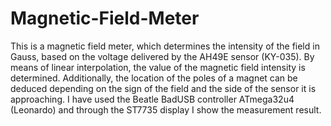 # Magnetic-Field-Meter
This is a magnetic field meter, which determines the intensity of the field in Gauss, based on the voltage delivered by the AH49E sensor (KY-035).  By means of linear interpolation, the value of the magnetic field intensity is determined.  Additionally, the location of the poles of a magnet can be deduced depending on the sign of the field and the side of the sensor it is approaching.  I have used the Beatle BadUSB controller ATmega32u4 (Leonardo) and through the ST7735 display I show the measurement result.
